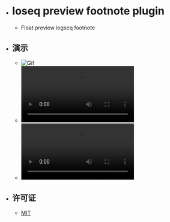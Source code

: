 - # loseq preview footnote plugin
  - Float preview logseq footnote
- ## 演示
  - ![Gif](./Kapture%202023-10-22%20at%2017.47.59.gif)
  - <video src="./Kapture 2023-10-22 at 17.47.59.webm" controls />
  - <video src="./Kapture 2023-10-22 at 17.47.59.mp4" controls />
- ## 许可证
  - [MIT](https://choosealicense.com/licenses/mit/)
